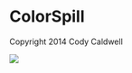 ColorSpill
=========
Copyright 2014 Cody Caldwell

<a href="https://geo.itunes.apple.com/us/app/color-spill/id901746372?mt=8" >
  <img src="http://linkmaker.itunes.apple.com/images/badges/en-us/badge_appstore-lrg.svg" />
</a>



